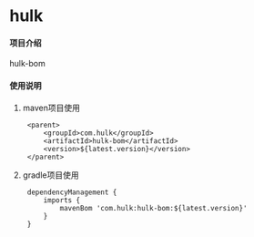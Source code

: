 # hulk

#### 项目介绍
hulk-bom



#### 使用说明

1. maven项目使用

        <parent>
            <groupId>com.hulk</groupId>
            <artifactId>hulk-bom</artifactId>
            <version>${latest.version}</version>
        </parent>

2. gradle项目使用

        dependencyManagement {
            imports {
                mavenBom 'com.hulk:hulk-bom:${latest.version}'
            }
        }

